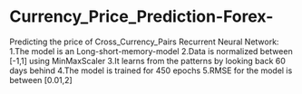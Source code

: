# Currency_Price_Prediction-Forex-
Predicting the price of Cross_Currency_Pairs
Recurrent Neural Network:
    1.The model is an Long-short-memory-model
    2.Data is normalized between [-1,1] using MinMaxScaler
    3.It learns from the patterns by looking back 60 days behind
    4.The model is trained for 450 epochs 
    5.RMSE for the model is between [0.01,2]
    
    
    
